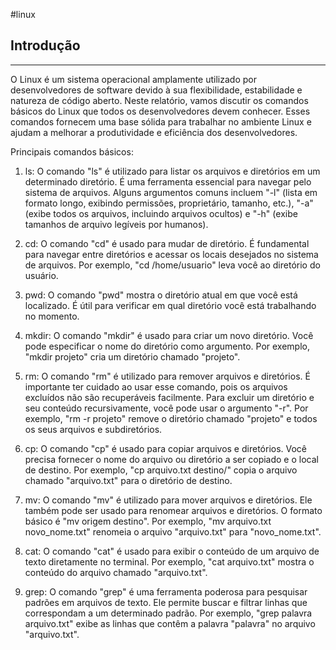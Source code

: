#linux 

## Introdução
---
O Linux é um sistema operacional amplamente utilizado por desenvolvedores de software devido à sua flexibilidade, estabilidade e natureza de código aberto. Neste relatório, vamos discutir os comandos básicos do Linux que todos os desenvolvedores devem conhecer. Esses comandos fornecem uma base sólida para trabalhar no ambiente Linux e ajudam a melhorar a produtividade e eficiência dos desenvolvedores.


Principais comandos básicos:

1.  ls: O comando "ls" é utilizado para listar os arquivos e diretórios em um determinado diretório. É uma ferramenta essencial para navegar pelo sistema de arquivos. Alguns argumentos comuns incluem "-l" (lista em formato longo, exibindo permissões, proprietário, tamanho, etc.), "-a" (exibe todos os arquivos, incluindo arquivos ocultos) e "-h" (exibe tamanhos de arquivo legíveis por humanos).
    
2.  cd: O comando "cd" é usado para mudar de diretório. É fundamental para navegar entre diretórios e acessar os locais desejados no sistema de arquivos. Por exemplo, "cd /home/usuario" leva você ao diretório do usuário.
    
3.  pwd: O comando "pwd" mostra o diretório atual em que você está localizado. É útil para verificar em qual diretório você está trabalhando no momento.
    
4.  mkdir: O comando "mkdir" é usado para criar um novo diretório. Você pode especificar o nome do diretório como argumento. Por exemplo, "mkdir projeto" cria um diretório chamado "projeto".
    
5.  rm: O comando "rm" é utilizado para remover arquivos e diretórios. É importante ter cuidado ao usar esse comando, pois os arquivos excluídos não são recuperáveis facilmente. Para excluir um diretório e seu conteúdo recursivamente, você pode usar o argumento "-r". Por exemplo, "rm -r projeto" remove o diretório chamado "projeto" e todos os seus arquivos e subdiretórios.
    
6.  cp: O comando "cp" é usado para copiar arquivos e diretórios. Você precisa fornecer o nome do arquivo ou diretório a ser copiado e o local de destino. Por exemplo, "cp arquivo.txt destino/" copia o arquivo chamado "arquivo.txt" para o diretório de destino.
    
7.  mv: O comando "mv" é utilizado para mover arquivos e diretórios. Ele também pode ser usado para renomear arquivos e diretórios. O formato básico é "mv origem destino". Por exemplo, "mv arquivo.txt novo_nome.txt" renomeia o arquivo "arquivo.txt" para "novo_nome.txt".
    
8.  cat: O comando "cat" é usado para exibir o conteúdo de um arquivo de texto diretamente no terminal. Por exemplo, "cat arquivo.txt" mostra o conteúdo do arquivo chamado "arquivo.txt".
    
9.  grep: O comando "grep" é uma ferramenta poderosa para pesquisar padrões em arquivos de texto. Ele permite buscar e filtrar linhas que correspondam a um determinado padrão. Por exemplo, "grep palavra arquivo.txt" exibe as linhas que contêm a palavra "palavra" no arquivo "arquivo.txt".